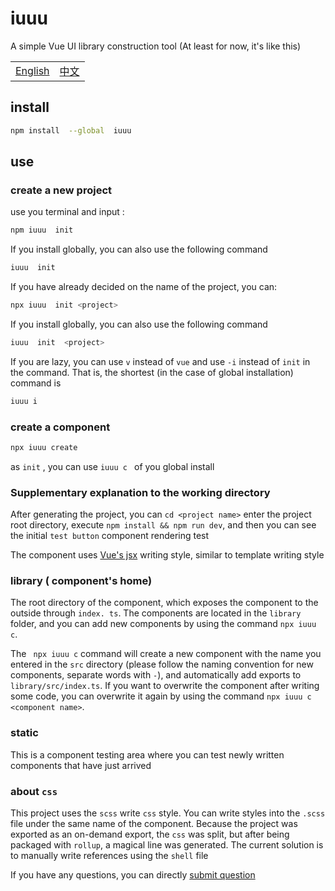 # iuuu

A simple Vue UI library construction tool (At least for now, it's like this)

<table><tr>
<td><a href="https://github.com/lmssee/iuuu/blob/main/README.md"  target="_self">English</a></td>
<td><a href="https://github.com/lmssee/iuuu/blob/main/自述文件.md"  target="_self">中文</a></td>
</tr></table>

## install

```sh
npm install  --global  iuuu
```

## use

### create a new project

use you terminal and input :

```sh
npm iuuu  init
```

If you install globally, you can also use the following command

```sh
iuuu  init
```

If you have already decided on the name of the project, you can:

```sh
npx iuuu  init <project>
```

If you install globally, you can also use the following command

```sh
iuuu  init  <project>
```

If you are lazy, you can use `v` instead of `vue` and use `-i` instead of `init` in the command. That is, the shortest (in the case of global installation) command is

```sh
iuuu i
```

### create a component

```sh
npx iuuu create
```

as `init` , you can use `iuuu c ` of you global install

### Supplementary explanation to the working directory

After generating the project, you can `cd <project name>` enter the project root directory, execute `npm install && npm run dev`, and then you can see the initial `test button` component rendering test

The component uses [Vue's jsx](https://cn.vuejs.org/guide/extras/render-function.html) writing style, similar to template writing style

### library ( component's home)

The root directory of the component, which exposes the component to the outside through `index. ts`. The components are located in the `library` folder, and you can add new components by using the command `npx iuuu c`.

The ` npx iuuu c` command will create a new component with the name you entered in the `src` directory (please follow the naming convention for new components, separate words with `-`), and automatically add exports to `library/src/index.ts`. If you want to overwrite the component after writing some code, you can overwrite it again by using the command `npx iuuu c <component name>`.

### static

This is a component testing area where you can test newly written components that have just arrived

### about `css`

This project uses the `scss` write `css` style. You can write styles into the `.scss` file under the same name of the component. Because the project was exported as an on-demand export, the `css` was split, but after being packaged with `rollup`, a magical line was generated. The current solution is to manually write references using the `shell` file

If you have any questions, you can directly [submit question](https://github.com/lmssee/iuuu/issues/new)
